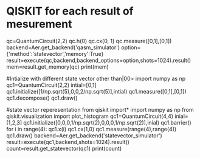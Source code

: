 # QISKIT for each result of mesurement  
qc=QuantumCircuit(2,2)
qc.h(0)
qc.cx(0, 1)
qc.measure([0,1],[0,1])
backend=Aer.get_backend('qasm_simulator')
option={'method':'statevector','memory':True}
result=execute(qc,backend,backend_options=option,shots=1024).result()
mem=result.get_memory(qc)
print(mem)

#Intialize  with different state vector other than|00>
import numpy as np
qc1=QuantumCircuit(2,2)
intial=[0,1]
qc1.initialize([1/np.sqrt(5),0,0,2/np.sqrt(5)],intial)
qc1.measure([0,1],[0,1])
qc1.decompose()
qc1.draw()

#state vector reperesentation 
from qiskit import*
import numpy as np
from qiskit.visualization import plot_histogram
qc1=QuantumCircuit(4,4)
inial=[1,2,3]
qc1.initialize([0,0,0,1/np.sqrt(2),0,0,0,1/np.sqrt(2)],inial)
qc1.barrier()
for i in range(4):
    qc1.x(i)
qc1.cx(1,0)
qc1.measure(range(4),range(4))
qc1.draw()
backend=Aer.get_backend('statevector_simulator')
result=execute(qc1,backend,shots=1024).result()
count=result.get_statevector(qc1)
print(count)
